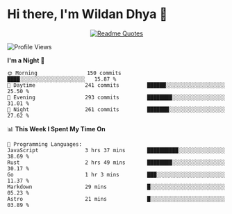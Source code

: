 # Hi there, I'm Wildan Dhya 👋 

<div align="center">
  <a href="https://github.com/piyushsuthar/github-readme-quotes">
    <img src="https://quotes-github-readme.vercel.app/api?quote=Try%2C%20Fail%2C%20Retry&author=unknown&type=vertical&theme=dark" alt="Readme Quotes">
  </a>
</div>

<!--START_SECTION:waka-->
![Profile Views](http://img.shields.io/badge/Profile%20Views-0-blue)

**I'm a Night 🦉** 

```text
🌞 Morning                150 commits         ████░░░░░░░░░░░░░░░░░░░░░   15.87 % 
🌆 Daytime                241 commits         ██████░░░░░░░░░░░░░░░░░░░   25.50 % 
🌃 Evening                293 commits         ████████░░░░░░░░░░░░░░░░░   31.01 % 
🌙 Night                  261 commits         ███████░░░░░░░░░░░░░░░░░░   27.62 % 
```


📊 **This Week I Spent My Time On** 

```text
💬 Programming Languages: 
JavaScript               3 hrs 37 mins       ██████████░░░░░░░░░░░░░░░   38.69 % 
Rust                     2 hrs 49 mins       ████████░░░░░░░░░░░░░░░░░   30.17 % 
Go                       1 hr 3 mins         ███░░░░░░░░░░░░░░░░░░░░░░   11.37 % 
Markdown                 29 mins             █░░░░░░░░░░░░░░░░░░░░░░░░   05.23 % 
Astro                    21 mins             █░░░░░░░░░░░░░░░░░░░░░░░░   03.89 % 
```


<!--END_SECTION:waka-->

<!--## GitHub Stats-->
<!--![Top Languages](https://github-readme-stats.vercel.app/api/top-langs/?username=wildandhya&layout=compact&theme=dracula)-->











